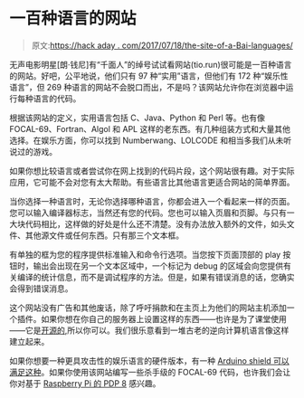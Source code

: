 # 一百种语言的网站

> 原文:[https://hack aday . com/2017/07/18/the-site-of-a-Bai-languages/](https://hackaday.com/2017/07/18/the-site-of-a-hundred-languages/)

无声电影明星[朗·钱尼]有“千面人”的绰号试试看网站(tio.run)很可能是一百种语言的网站。好吧，公平地说，他们只有 97 种“实用”语言，但他们有 172 种“娱乐性语言”，但 269 种语言的网站不会脱口而出，不是吗？该网站允许你在浏览器中运行每种语言的代码。

根据该网站的定义，实用语言包括 C、Java、Python 和 Perl 等。也有像 FOCAL-69、Fortran、Algol 和 APL 这样的老东西。有几种组装方式和大量其他选择。在娱乐方面，你可以找到 Numberwang、LOLCODE 和相当多我们从未听说过的游戏。

如果你想比较语言或者尝试你在网上找到的代码片段，这个网站很有趣。对于实际应用，它可能不会对您有太大帮助。有些语言比其他语言更适合网站的简单界面。

当你选择一种语言时，无论你选择哪种语言，你都会进入一个看起来一样的页面。您可以输入编译器标志，当然还有您的代码。您也可以输入页眉和页脚。与只有一大块代码相比，这样做的好处是什么还不清楚。没有办法放入额外的文件，如头文件、其他源文件或任何东西。只有那三个文本框。

有单独的框为您的程序提供标准输入和命令行选项。当您按下页面顶部的 play 按钮时，输出会出现在另一个文本区域中，一个标记为 debug 的区域会向您提供有关编译的统计信息，而不是调试程序的方法。但是，如果有错误消息的话，您确实会得到错误消息。

这个网站没有广告和其他废话，除了呼吁捐款和在主页上为他们的网站主机添加一个插件。如果你想在你自己的服务器上设置这样的东西——也许是为了课堂使用——它是[开源的](https://tryitonline.github.io/),所以你可以。我们很乐意看到一堆古老的逆向计算机语言像这样建立起来。

如果你想要一种更具攻击性的娱乐语言的硬件版本，有一种 [Arduino shield 可以满足这种](https://hackaday.com/2013/09/06/my-first-brainfck/)。如果你使用该网站编写一些杀手级的 FOCAL-69 代码，也许我们会让你对基于 [Raspberry Pi 的 PDP 8](https://hackaday.com/2015/03/26/hackaday-retro-edition-remaking-the-pdp-8i-with-a-raspberry-pi/) 感兴趣。